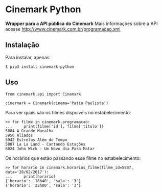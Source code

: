 # Cinemark Python
**Wrapper para a API pública do Cinemark**
Mais informações sobre a API acesse http://www.cinemark.com.br/programacao.xml

## Instalação

Para instalar, apenas:

```
$ pip3 install cinemark-python
```

## Uso

```
from cinemark.api import Cinemark

cinermark = Cinemark(cinema='Patio Paulista')
```

Para ver quais são os filmes dispoíveis no estabelecimento:
```
>> for filme in cinemark.programacao:
...     print(filme['id'], filme['titulo'])
5884 A Grande Muralha
5956 Aliados
5942 Estrelas Além do Tempo
5887 La La Land - Cantando Estações
6024 John Wick - Um Novo dia Para Matar
```

Os horários que estão passando esse filme no estabelecimento:
```
>> for horario in cinemark.horarios_filme(filme_id=5887, data='28/02/2017'):
...     print(horario)
{'horario': '18h40', 'sala': '3'}
{'horario': '22h00', 'sala': '3'}
```

